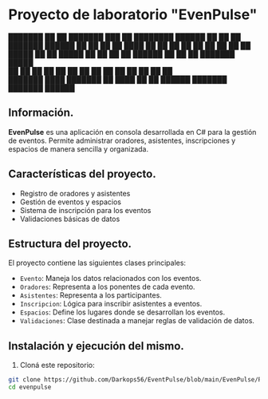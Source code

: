 
# Proyecto de laboratorio "EvenPulse" 


███████ ██    ██ ███████ ███    ██ ████████ ██████  ██    ██ ██      ███████ ██████
██      ██    ██ ██      ████   ██    ██    ██   ██ ██    ██ ██      ██      ██      
█████   ██    ██ █████   ██ ██  ██    ██    ██████  ██    ██ ██      ███████ █████   
██       ██  ██  ██      ██  ██ ██    ██    ██      ██    ██ ██           ██ ██      
███████   ████   ███████ ██   ████    ██    ██       ██████  ███████ ███████ ██████
                                                                                     
                                                                                    

## Información.

**EvenPulse** es una aplicación en consola desarrollada en C# para la gestión de eventos. Permite administrar oradores, asistentes, inscripciones y espacios de manera sencilla y organizada.

## Características del proyecto. 

- Registro de oradores y asistentes
- Gestión de eventos y espacios
- Sistema de inscripción para los eventos
- Validaciones básicas de datos
 
## Estructura del proyecto.

El proyecto contiene las siguientes clases principales:

- `Evento`: Maneja los datos relacionados con los eventos.
- `Oradores`: Representa a los ponentes de cada evento.
- `Asistentes`: Representa a los participantes.
- `Inscripcion`: Lógica para inscribir asistentes a eventos.
- `Espacios`: Define los lugares donde se desarrollan los eventos.
- `Validaciones`: Clase destinada a manejar reglas de validación de datos.

## Instalación y ejecución del mismo. 

1. Cloná este repositorio:

```bash
git clone https://github.com/Darkops56/EventPulse/blob/main/EvenPulse/Program.cs
cd evenpulse
